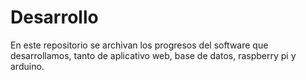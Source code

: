 # Desarrollo
En este repositorio se archivan los progresos del software que desarrollamos, tanto de aplicativo web, base de datos, raspberry pi y arduino.
